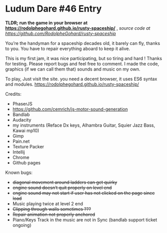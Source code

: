 # Ludum Dare #46 Entry

**TLDR; run the game in your browser at https://rodolphegohard.github.io/rusty-spaceship/** , _source code at https://github.com/RodolpheGohard/rusty-spaceship_

You’re the handyman for a spaceship decades old, it barely can fly, thanks to you. You have to repair everything aboard to keep it alive.

This is my first jam, it was nice participating, but so tiring and hard ! Thanks for testing. Please report bugs and feel free to comment. I made the code, graphics (if we can call them that) sounds and music on my own.

To play, Just visit the site. you need a decent browser, it uses ES6 syntax and modules. https://rodolphegohard.github.io/rusty-spaceship/

Credits:

* PhaserJS
* https://github.com/cemrich/js-motor-sound-generation
* Bandlab
* Audacity
* my instruments (Reface Dx keys, Alhambra Guitar, Squier Jazz Bass, Kawai mp10)
* Gimp
* Pain.net
* Texture Packer
* Intellij
* Chrome
* Github pages


Known bugs:

* ~~diagonal movement around ladders can get quirky~~
* ~~engine sound doesn’t quit properly on level end~~
* ~~engine sound may not start if user has not clicked on the page since load~~
* Music playing twice at level 2 end
* ~~Clipping through walls sometimes ???~~
* ~~Repair animation not properly anchored~~
* Piano/Keys Track in the music are not in Sync (bandlab support ticket ongoing)


